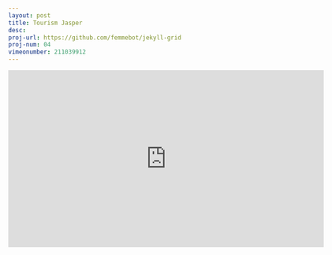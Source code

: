 ```yaml
---
layout: post
title: Tourism Jasper
desc: 
proj-url: https://github.com/femmebot/jekyll-grid
proj-num: 04
vimeonumber: 211039912
---
```


<iframe src="https://player.vimeo.com/video/211039912" width="640" height="360" frameborder="0" webkitallowfullscreen mozallowfullscreen allowfullscreen></iframe>
